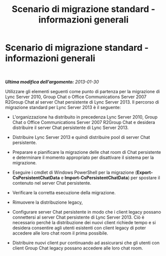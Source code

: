 ﻿---
title: Scenario di migrazione standard - informazioni generali
TOCTitle: Scenario di migrazione standard - informazioni generali
ms:assetid: e768a7ca-44e3-4969-a6d9-7ed3e7029c5c
ms:mtpsurl: https://technet.microsoft.com/it-it/library/JJ205354(v=OCS.15)
ms:contentKeyID: 49302296
ms.date: 08/24/2015
mtps_version: v=OCS.15
ms.translationtype: HT
---

# Scenario di migrazione standard - informazioni generali

 

_**Ultima modifica dell'argomento:** 2013-01-30_

Utilizzare gli elementi seguenti come punto di partenza per la migrazione di Lync Server 2010, Group Chat o Office Communications Server 2007 R2Group Chat al server Chat persistente di Lync Server 2013. Il percorso di migrazione standard per Lync Server 2013 è il seguente:

  - L'organizzazione ha distribuito in precedenza Lync Server 2010, Group Chat o Office Communications Server 2007 R2Group Chat e desidera distribuire il server Chat persistente di Lync Server 2013.

  - Distribuire Lync Server 2013 e quindi distribuire pool di server Chat persistente.

  - Preparare e pianificare la migrazione delle chat room di Chat persistente e determinare il momento appropriato per disattivare il sistema per la migrazione.

  - Eseguire i cmdlet di Windows PowerShell per la migrazione (**Export-CsPersistentChatData** e **Import-CsPersistentChatData**) per spostare il contenuto nel server Chat persistente.

  - Verificare la corretta esecuzione della migrazione.

  - Rimuovere la distribuzione legacy,

  - Configurare server Chat persistente in modo che i client legacy possano connettersi al server Chat persistente di Lync Server 2013. Ciò è necessario perché la distribuzione dei nuovi client richiede tempo e si desidera consentire agli utenti esistenti con client legacy di poter accedere alle loro chat room il prima possibile.

  - Distribuire nuovi client pur continuando ad assicurarsi che gli utenti con client Group Chat legacy possano accedere alle loro chat room.

